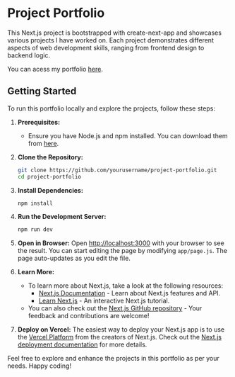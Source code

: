 # Project Portfolio

This Next.js project is bootstrapped with create-next-app and showcases various projects I have worked on. Each project demonstrates different aspects of web development skills, ranging from frontend design to backend logic.

You can acess my portfolio [here](https://bru-portfolio.vercel.app/).

## Getting Started

To run this portfolio locally and explore the projects, follow these steps:

1. **Prerequisites:**
   - Ensure you have Node.js and npm installed. You can download them from [here](https://nodejs.org/).

2. **Clone the Repository:**
   ```bash
   git clone https://github.com/yourusername/project-portfolio.git
   cd project-portfolio
   ```

3. **Install Dependencies:**
   ```bash
   npm install
   ```

4. **Run the Development Server:**
   ```bash
   npm run dev
   ```

5. **Open in Browser:**
   Open [http://localhost:3000](http://localhost:3000) with your browser to see the result. You can start editing the page by modifying `app/page.js`. The page auto-updates as you edit the file.

6. **Learn More:**
   - To learn more about Next.js, take a look at the following resources:
     - [Next.js Documentation](https://nextjs.org/docs) - Learn about Next.js features and API.
     - [Learn Next.js](https://nextjs.org/learn) - An interactive Next.js tutorial.
   - You can also check out the [Next.js GitHub repository](https://github.com/vercel/next.js) - Your feedback and contributions are welcome!

7. **Deploy on Vercel:**
   The easiest way to deploy your Next.js app is to use the [Vercel Platform](https://vercel.com/) from the creators of Next.js. Check out the [Next.js deployment documentation](https://nextjs.org/docs/deployment) for more details.

Feel free to explore and enhance the projects in this portfolio as per your needs. Happy coding!
